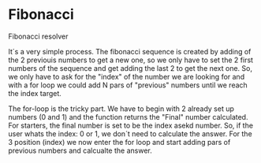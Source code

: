 # Fibonacci
Fibonacci resolver


It´s a very simple process.
The fibonacci sequence is created by adding of the 2 previouis numbers to get a new one, so we only have to set the 2 first numbers of the sequence and get adding the last 2 to get the next one.
So, we only have to ask for the "index" of the number we are looking for and with a for loop we could add N pars of "previous" numbers until we reach the index target.

The for-loop is the tricky part. We have to begin with 2 already set up numbers (0 and 1) and the function returns the "Final" number calculated. For starters, the final number is set to be the index asekd number. So, if the user whats the index: 0 or 1, we don´t need to calculate the answer. For the 3 position (index) we now enter the for loop and start adding pars of previous numbers and calcualte the answer. 
